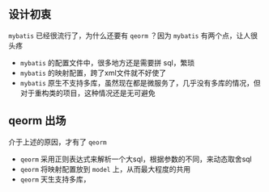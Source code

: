 ## 设计初衷
`mybatis` 已经很流行了，为什么还要有 `qeorm` ？因为 `mybatis` 有两个点，让人很头疼
-  `mybatis` 的配置文件中，很多地方还是需要拼 sql，繁琐
-  `mybatis` 的映射配置，跨了xml文件就不好使了
-  `mybatis` 原生不支持多库，虽然现在都是微服务了，几乎没有多库的情况，但对于重构类的项目，这种情况还是无可避免

## qeorm 出场
介于上述的原因，才有了 `qeorm`
- `qeorm` 采用正则表达式来解析一个大sql，根据参数的不同，来动态取舍sql
- `qeorm` 将映射配置放到 `model` 上，从而最大程度的共用
- `qeorm` 天生支持多库，
